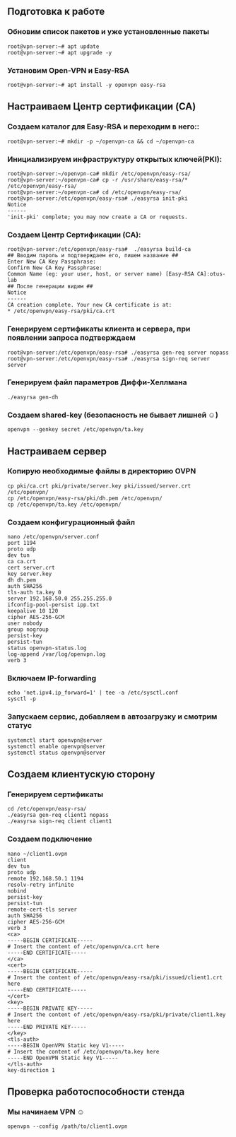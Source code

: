 ## Подготовка к работе
### Обновим список пакетов и уже установленные пакеты
```
root@vpn-server:~# apt update
root@vpn-server:~# apt upgrade -y
```
### Установим Open-VPN и Easy-RSA
```
root@vpn-server:~# apt install -y openvpn easy-rsa
```
## Настраиваем Центр сертификации (CA)
### Создаем каталог для Easy-RSA и переходим в него::
```
root@vpn-server:~# mkdir -p ~/openvpn-ca && cd ~/openvpn-ca
```
### Инициализируем инфраструктуру открытых ключей(PKI):
```
root@vpn-server:~/openvpn-ca# mkdir /etc/openvpn/easy-rsa/
root@vpn-server:~/openvpn-ca# cp -r /usr/share/easy-rsa/* /etc/openvpn/easy-rsa/
root@vpn-server:~/openvpn-ca# cd /etc/openvpn/easy-rsa/
root@vpn-server:/etc/openvpn/easy-rsa# ./easyrsa init-pki
Notice
------
'init-pki' complete; you may now create a CA or requests.
```
### Создаем Центр Сертификации (CA):
```
root@vpn-server:/etc/openvpn/easy-rsa#  ./easyrsa build-ca
## Вводим пароль и подтверждаем его, пишем название ##
Enter New CA Key Passphrase:
Confirm New CA Key Passphrase:
Common Name (eg: your user, host, or server name) [Easy-RSA CA]:otus-lab
## После генерации видим ##
Notice
------
CA creation complete. Your new CA certificate is at:
* /etc/openvpn/easy-rsa/pki/ca.crt
```
### Генерируем сертификаты клиента и сервера, при появлении запроса подтверждаем
```
root@vpn-server:/etc/openvpn/easy-rsa# ./easyrsa gen-req server nopass
root@vpn-server:/etc/openvpn/easy-rsa# ./easyrsa sign-req server server
```
### Генерируем файл параметров Диффи-Хеллмана
```
./easyrsa gen-dh
```
### Создаем shared-key (безопасность не бывает лишней ☺)
```openvpn --genkey secret /etc/openvpn/ta.key ```
## Настраиваем сервер
### Копирую необходимые файлы в директорию OVPN
```
cp pki/ca.crt pki/private/server.key pki/issued/server.crt /etc/openvpn/
cp /etc/openvpn/easy-rsa/pki/dh.pem /etc/openvpn/
cp /etc/openvpn/ta.key /etc/openvpn/
```
### Создаем конфигурационный файл
```
nano /etc/openvpn/server.conf
port 1194
proto udp
dev tun
ca ca.crt
cert server.crt
key server.key
dh dh.pem
auth SHA256
tls-auth ta.key 0
server 192.168.50.0 255.255.255.0
ifconfig-pool-persist ipp.txt
keepalive 10 120
cipher AES-256-GCM
user nobody
group nogroup
persist-key
persist-tun
status openvpn-status.log
log-append /var/log/openvpn.log
verb 3
```
### Включаем IP-forwarding
```
echo 'net.ipv4.ip_forward=1' | tee -a /etc/sysctl.conf
sysctl -p
```
### Запускаем сервис, добавляем в автозагрузку и смотрим статус
```
systemctl start openvpn@server
systemctl enable openvpn@server
systemctl status openvpn@server
```
## Создаем клиентускую сторону
### Генерируем сертификаты
```
cd /etc/openvpn/easy-rsa/
./easyrsa gen-req client1 nopass
./easyrsa sign-req client client1
```
### Создаем подключение
```
nano ~/client1.ovpn
client
dev tun
proto udp
remote 192.168.50.1 1194
resolv-retry infinite
nobind
persist-key
persist-tun
remote-cert-tls server
auth SHA256
cipher AES-256-GCM
verb 3
<ca>
-----BEGIN CERTIFICATE-----
# Insert the content of /etc/openvpn/ca.crt here
-----END CERTIFICATE-----
</ca>
<cert>
-----BEGIN CERTIFICATE-----
# Insert the content of /etc/openvpn/easy-rsa/pki/issued/client1.crt here
-----END CERTIFICATE-----
</cert>
<key>
-----BEGIN PRIVATE KEY-----
# Insert the content of /etc/openvpn/easy-rsa/pki/private/client1.key here
-----END PRIVATE KEY-----
</key>
<tls-auth>
-----BEGIN OpenVPN Static key V1-----
# Insert the content of /etc/openvpn/ta.key here
-----END OpenVPN Static key V1-----
</tls-auth>
key-direction 1
```
## Проверка работоспособности стенда
### Мы начинаем VPN ☺
```
openvpn --config /path/to/client1.ovpn
```
